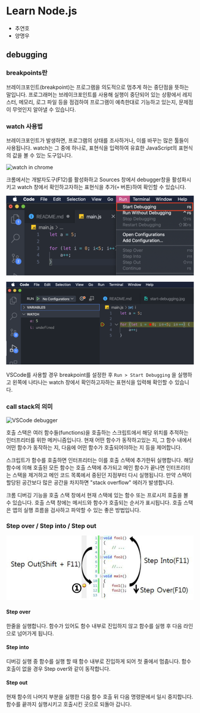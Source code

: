 # Learn Node.js

- 추연호
- 양명우

## debugging

### breakpoints란

브레이크포인트(breakpoint)는 프로그램을 의도적으로 멈추게 하는 중단점을 뜻하는 말입니다. 프로그래머는 브레이크포인트를 사용해 실행이 중단되어 있는 상황에서 레지스터, 메모리, 로그 파일 등을 점검하여 프로그램이 예측한대로 기능하고 있는지, 문제점이 무엇인지 알아낼 수 있습니다.

### watch 사용법

브레이크포인트가 발생하면, 프로그램의 상태를 조사하거나, 이를 바꾸는 많은 툴들이 사용됩니다. watch는 그 중에 하나로, 표현식을 입력하여 유효한 JavaScript의 표현식의 값을 볼 수 있는 도구입니다.

![watch in chrome](https://developers.google.com/web/tools/chrome-devtools/javascript/imgs/watch.svg)

크롬에서는 개발자도구(F12)를 활성화하고 Sources 창에서 debugger창을 활성화시키고 watch 창에서 확인하고자하는 표현식을 추가(`+` 버튼)하여 확인할 수 있습니다.

![VSCode start debugging](/images/start-debugging.jpg)

![VSCode debugger](/images/vscode-debugger.jpg)

VSCode를 사용할 경우 breakpoint를 설정한 후 `Run > Start Debugging` 을 실행하고 왼쪽에 나타나는 watch 창에서 확인하고자하는 표현식을 입력해 확인할 수 있습니다.

### call stack의 의미

![VSCode debugger](https://i.stack.imgur.com/s0Ilj.png)

호출 스택은 여러 함수들(functions)을 호출하는 스크립트에서 해당 위치를 추적하는 인터프리터를 위한 메커니즘입니다. 현재 어떤 함수가 동작하고있는 지, 그 함수 내에서 어떤 함수가 동작하는 지, 다음에 어떤 함수가 호출되어야하는 지 등을 제어합니다.

스크립트가 함수를 호출하면 인터프리터는 이를 호출 스택에 추가한뒤 실행합니다. 해당 함수에 의해 호출된 모든 함수는 호출 스택에 추가되고 메인 함수가 끝나면 인터프리터는 스택을 제거하고 메인 코드 목록에서 중된던 지점부터 다시 실행됩니다. 만약 스택이 할당된 공간보다 많은 공간을 차지하면 "stack overflow" 에러가 발생합니다.

크롬 디버깅 기능을 호출 스택 창에서 현재 스택에 있는 함수 또는 프로시저 호출을 볼 수 있습니다. 호출 스택 창에는 메서드와 함수가 호출되는 순서가 표시됩니다. 호출 스택은 앱의 실행 흐름을 검사하고 파악할 수 있는 좋은 방법입니다.

### Step over / Step into / Step out

![debugging step](images/debugging-step.jpg)

#### Step over

한줄을 실행합니다. 함수가 있어도 함수 내부로 진입하지 않고 함수를 실행 후 다음 라인으로 넘어가게 됩니다.

#### Step into

디버깅 실행 중 함수를 실행 할 때 함수 내부로 진입하게 되어 첫 줄에서 멈춥니다. 함수 호출이 없을 경우 Step over와 같이 동작합니다. 

#### Step out

현재 함수의 나머지 부분을 실행한 다음 함수 호출 뒤 다음 명령문에서 일시 중지합니다. 함수를 끝까지 실행시키고 호출시킨 곳으로 되돌아 갑니다.
